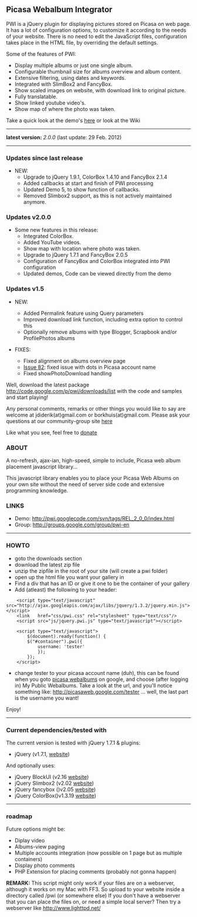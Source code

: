 ## Picasa Webalbum Integrator ##

PWI is a jQuery plugin for displaying pictures stored on Picasa on  web page. It has a lot of configuration options, to customize it according to the needs of your website. There is no need to edit the JavaScript files, configuration takes place in the HTML file, by overriding the default settings.

Some of the features of PWI:
  * Display multiple albums or just one single album.
  * Configurable thumbnail size for albums overview and album content.
  * Extensive filtering, using dates and keywords.
  * Integrated with SlimBox2 and FancyBox.
  * Show scaled images on website, with download link to original picture.
  * Fully translatable.
  * Show linked youtube video's.
  * Show map of where the photo was taken.

Take a quick look at the demo's [here](http://pwi.googlecode.com/svn/tags/REL_2_0_0/index.html)
or look at the Wiki




---

**latest version:** _2.0.0_ (last update: 29 Feb. 2012)


---


### Updates since last release ###

  * NEW:
    * Upgrade to jQuery 1.9.1, ColorBox 1.4.10 and FancyBox 2.1.4
    * Added callbacks at start and finish of PWI processing
    * Updated Demo 5, to show function of callbacks.
    * Removed Slimbox2 support, as this is not actively maintained anymore.

### Updates v2.0.0 ###

  * Some new features in this release:
    * Integrated ColorBox.
    * Added YouTube videos.
    * Show map with location where photo was taken.
    * Upgrade to jQuery 1.7.1 and FancyBox 2.0.5
    * Configuration of FancyBox and ColorBox integrated into PWI configuration
    * Updated demos, Code can be viewed directly from the demo


### Updates v1.5 ###

  * NEW:
    * Added Permalink feature using Query parameters
    * Improved download link function, including extra option to control this
    * Optionally remove albums with type Blogger, Scrapbook and/or ProfilePhotos albums

  * FIXES:
    * Fixed alignment on albums overview page
    * [Issue 82](https://code.google.com/p/pwi/issues/detail?id=82): fixed issue with dots in Picasa account name
    * Fixed showPhotoDownload handling


Well, download the latest package http://code.google.com/p/pwi/downloads/list with the code and samples and start playing!

Any personal comments, remarks or other things you would like to say are welcome at jdiderik(at)gmail.com or borkhuis(at)gmail.com.
Please ask your questions at our community-group site [here](http://groups.google.com/group/pwi-en)


Like what you see, feel free to [donate](https://www.paypal.com/cgi-bin/webscr?cmd=_donations&business=XG9GP6AGHYE9Y&lc=US&item_name=PWI&currency_code=EUR&bn=PP%2dDonationsBF%3abtn_donateCC_LG%2egif%3aNonHosted)


### ABOUT ###

A no-refresh, ajax-ian, high-speed, simple to include, Picasa web album placement javascript library...

This javascript library enables you to place your Picasa Web Albums on your own site without the need of server side code and extensive programming knowledge.

### LINKS ###

  * Demo: http://pwi.googlecode.com/svn/tags/REL_2_0_0/index.html
  * Group: http://groups.google.com/group/pwi-en


---


### HOWTO ###

  * goto the downloads section
  * download the latest zip file
  * unzip the zipfile in the root of your site (will create a pwi folder)
  * open up the html file you want your gallery in
  * Find a div that has an ID or give it one to be the container of your gallery
  * Add (atleast) the following to your header:
```
    <script type="text/javascript" src="http://ajax.googleapis.com/ajax/libs/jquery/1.3.2/jquery.min.js"></script>
    <link   href="css/pwi.css" rel="stylesheet" type="text/css"/>
    <script src="js/jquery.pwi.js" type="text/javascript"></script>

    <script type="text/javascript">
        $(document).ready(function() {
	    $("#container").pwi({
	        username: 'tester'
            });
        });
    </script>
```
  * change tester to your picasa account name (duh), this can be found when you goto [picasa webalbums](http://picasaweb.google.com/home) on google, and choose (after logging in) My Public Webalbums. Take a look at the url, and you'll notice something like: http://picasaweb.google.com/tester ... well, the last part is the username you want!

Enjoy!

---

### Current dependencies/tested with ###

The current version is tested with jQuery 1.7.1 & plugins:

  * jQuery (v1.7.1, [website](http://jquery.com))

And optionally uses:

  * jQuery BlockUI (v2.16 [website](http://malsup.com/jquery/block/#overview))
  * jQuery Slimbox2 (v2.02 [website](http://www.digitalia.be/software/slimbox2))
  * jQuery fancybox ()v2.05 [website](http://fancyapps.com/fancybox/))
  * jQuery ColorBox()v1.3.19 [website](http://www.jacklmoore.com/colorbox))



---


### roadmap ###
Future options might be:

  * Diplay video
  * Albums-view paging
  * Multiple accounts integration (now possible on 1 page but as multiple containers)
  * Display photo comments
  * PHP Extension for placing comments (probably not gonna happen)


**REMARK:** This script might only work if your files are on a webserver, although it works on my Mac with FF3. So upload to your website inside a directory called /pwi (or somewhere else)
If you don't have a webserver that you can place the files on, or need a simple local server?
Then try a webserver like http://www.lighttpd.net/